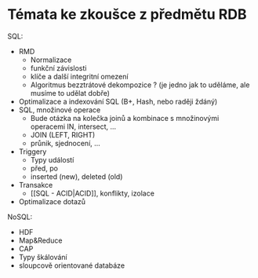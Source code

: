 # Témata ke zkoušce z předmětu RDB
SQL:
- RMD
	- Normalizace
	- funkční závislosti
	- klíče a další integritní omezení
	- Algoritmus bezztrátové dekompozice ? (je jedno jak to uděláme, ale musíme to udělat dobře)
- Optimalizace a indexování SQL (B+, Hash, nebo raději ždáný)
- SQL, množinové operace
	- Bude otázka na kolečka joinů a kombinace s množinovými operacemi IN, intersect, ...
	- JOIN (LEFT, RIGHT)
	- průnik, sjednocení, ...
- Triggery
	- Typy událostí
	- před, po
	- inserted (new), deleted (old)
- Transakce
	- [[SQL - ACID|ACID]], konflikty, izolace
- Optimalizace dotazů

NoSQL:
- HDF
- Map&Reduce
- CAP
- Typy škálování
- sloupcově orientované databáze